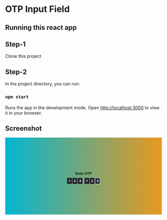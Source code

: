 # OTP Input Field

## Running this react app

## Step-1

Clone this project

## Step-2

In the project directory, you can run:

### `npm start`

Runs the app in the development mode.
Open [http://localhost:3000](http://localhost:3000) to view it in your browser.

## Screenshot
![Screenshot](Capture.PNG)
